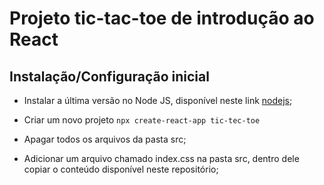# Projeto tic-tac-toe de introdução ao React

## Instalação/Configuração inicial

- Instalar a última versão no Node JS, disponível neste link [nodejs](https://nodejs.org/);

- Criar um novo projeto
`npx create-react-app tic-tec-toe`

- Apagar todos os arquivos da pasta src;

- Adicionar um arquivo chamado index.css na pasta src, dentro dele copiar o conteúdo disponível neste repositório;

